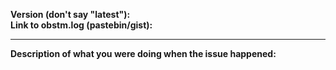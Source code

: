**Version (don't say "latest"):**  
**Link to obstm.log (pastebin/gist):**  

----
**Description of what you were doing when the issue happened:**
